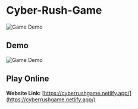 # Cyber-Rush-Game
![Game Demo](assets/GameDemo.gif)
## Demo

![Game Demo](assets/CyberRush.gif)

## Play Online

**Website Link:** [https://cyberrushgame.netlify.app/](https://cyberrushgame.netlify.app/)
